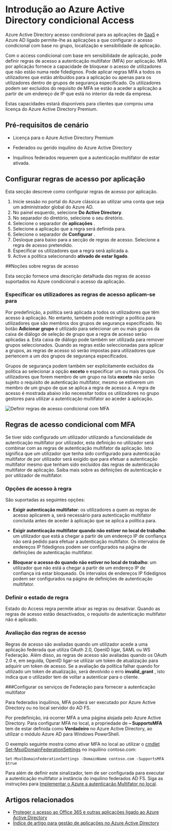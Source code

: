 <properties
    pageTitle="Azure acesso condicional para as aplicações de SaaS | Microsoft Azure"
    description="Acesso condicional no Azure AD permite-lhe configurar regras de acesso a autenticação multifator de por aplicação e a capacidade de bloquear o acesso de utilizadores não numa rede fidedigno. "
    services="active-directory"
    documentationCenter=""
    authors="markusvi"
    manager="femila"
    editor=""/>

<tags
    ms.service="active-directory"
    ms.workload="identity"
    ms.tgt_pltfrm="na"
    ms.devlang="na"
    ms.topic="article"
    ms.date="09/26/2016"
    ms.author="markvi"/>

# <a name="getting-started-with-azure-active-directory-conditional-access"></a>Introdução ao Azure Active Directory condicional Access

Azure Active Directory acesso condicional para as aplicações de [SaaS](https://azure.microsoft.com/overview/what-is-saas/) e Azure AD ligado permite-lhe as aplicações a que configurar o acesso condicional com base no grupo, localização e sensibilidade de aplicação. 

Com o access condicional com base em sensibilidade de aplicação, pode definir regras de acesso a autenticação multifator (MFA) por aplicação. MFA por aplicação fornece a capacidade de bloquear o acesso de utilizadores que não estão numa rede fidedignos. Pode aplicar regras MFA a todos os utilizadores que estão atribuídos para a aplicação ou apenas para os utilizadores dentro de grupos de segurança especificado.  Os utilizadores podem ser excluídos do requisito de MFA se estão a aceder a aplicação a partir de um endereço de IP que está no interior da rede da empresa.

Estas capacidades estará disponíveis para clientes que comprou uma licença do Azure Active Directory Premium.

## <a name="scenario-prerequisites"></a>Pré-requisitos de cenário
* Licença para o Azure Active Directory Premium

* Federados ou gerido inquilino do Azure Active Directory

* Inquilinos federados requerem que a autenticação multifator de estar ativada.

## <a name="configure-per-application-access-rules"></a>Configurar regras de acesso por aplicação

Esta secção descreve como configurar regras de acesso por aplicação.

1. Inicie sessão no portal do Azure clássica ao utilizar uma conta que seja um administrador global do Azure AD.
2. No painel esquerdo, selecione **Do Active Directory**.
3. No separador do diretório, selecione o seu diretório.
4. Selecione o separador de **aplicações** .
5. Selecione a aplicação que a regra será definida para.
6. Selecione o separador de **Configurar** .
7. Desloque para baixo para a secção de regras de acesso. Selecione a regra de acesso pretendido.
8. Especificar os utilizadores que a regra será aplicada a.
9. Active a política selecionando **ativado de estar ligado**.

##<a name="understanding-access-rules"></a>Noções sobre regras de acesso

Esta secção fornece uma descrição detalhada das regras de acesso suportados no Azure condicional o acesso da aplicação.

### <a name="specifying-the-users-the-access-rules-apply-to"></a>Especificar os utilizadores as regras de acesso aplicam-se para

Por predefinição, a política será aplicada a todos os utilizadores que têm acesso à aplicação. No entanto, também pode restringir a política para utilizadores que são membros dos grupos de segurança especificado. No botão **Adicionar grupo** é utilizado para selecionar um ou mais grupos da caixa de diálogo de seleção de grupo que a regra de acesso serão aplicadas a. Esta caixa de diálogo pode também ser utilizada para remover grupos seleccionados. Quando as regras estão seleccionadas para aplicar a grupos, as regras de acesso só serão impostas para utilizadores que pertencem a um dos grupos de segurança especificados.

Grupos de segurança podem também ser explicitamente excluídos da política ao selecionar a opção **exceto** e especificar um ou mais grupos. Os utilizadores que forem membro de um grupo na lista **exceto** não serão sujeito o requisito de autenticação multifator, mesmo se estiverem um membro de um grupo de que se aplica a regra de acesso a.
A regra de acesso é mostrada abaixo irão necessitar todos os utilizadores no grupo gestores para utilizar a autenticação multifator ao aceder à aplicação.

![Definir regras de acesso condicional com MFA](./media/active-directory-conditional-access-azuread-connected-apps/conditionalaccess-saas-apps.png)

## <a name="conditional-access-rules-with-mfa"></a>Regras de acesso condicional com MFA
Se tiver sido configurado um utilizador utilizando a funcionalidade de autenticação multifator por utilizador, esta definição no utilizador será combinar com as regras de autenticação multifator da aplicação. Isto significa que um utilizador que tenha sido configurado para autenticação multifator de por utilizador será exigido que para efetuar a autenticação multifator mesmo que tenham sido excluídos das regras de autenticação multifator de aplicação. Saiba mais sobre as definições de autenticação e por utilizador de multifator.

### <a name="access-rule-options"></a>Opções de acesso à regra
São suportadas as seguintes opções:

* **Exigir autenticação multifator**: os utilizadores a quem as regras de acesso aplicarem a, será necessário para autenticação multifator concluída antes de aceder à aplicação que se aplica a política para.

* **Exigir autenticação multifator quando não estiver no local de trabalho**: um utilizador que está a chegar a partir de um endereço IP de confiança não será pedido para efetuar a autenticação multifator. Os intervalos de endereços IP fidedignos podem ser configurados na página de definições de autenticação multifator.

* **Bloquear o acesso do quando não estiver no local de trabalho**: um utilizador que não está a chegar a partir de um endereço IP de confiança irá estar bloqueado. Os intervalos de endereços IP fidedignos podem ser configurados na página de definições de autenticação multifator.

### <a name="setting-rule-status"></a>Definir o estado de regra
Estado do Access regra permite ativar as regras ou desativar. Quando as regras de acesso estão desactivados, o requisito de autenticação multifator não é aplicado.

### <a name="access-rule-evaluation"></a>Avaliação das regras de acesso

Regras de acesso são avaliadas quando um utilizador acede a uma aplicação federada que utiliza OAuth 2.0, OpenID ligar, SAML ou WS Federação. Além disso, as regras de acesso são avaliadas quando os OAuth 2.0 e, em seguida, OpenID ligar-se utilizar um token de atualização para adquirir um token de acesso. Se a avaliação da política falhar quando for utilizado um token de atualização, será devolvido o erro **invalid_grant** , isto indica que o utilizador tem de voltar a autenticar para o cliente.

###<a name="configure-federation-services-to-provide-multi-factor-authentication"></a>Configurar os serviços de Federação para fornecer a autenticação multifator

Para federados inquilinos, MFA poderá ser executado por Azure Active Directory ou no local servidor do AD FS.

Por predefinição, irá ocorrer MFA a uma página alojada pelo Azure Active Directory. Para configurar MFA no local, a propriedade de **– SupportsMFA** tem de estar definida como **Verdadeiro** no Azure Active Directory, ao utilizar o módulo Azure AD para Windows PowerShell.

O exemplo seguinte mostra como ativar MFA no local ao utilizar o [cmdlet Set-MsolDomainFederationSettings](https://msdn.microsoft.com/library/azure/dn194088.aspx) no inquilino contoso.com:

    Set-MsolDomainFederationSettings -DomainName contoso.com -SupportsMFA $true

Para além de definir este sinalizador, tem de ser configurada para executar a autenticação multifator a instância do inquilino federados AD FS. Siga as instruções para [Implementar o Azure a autenticação Multifator no local](../multi-factor-authentication/multi-factor-authentication-get-started-server.md).

## <a name="related-articles"></a>Artigos relacionados

- [Proteger o acesso ao Office 365 e outras aplicações ligado ao Azure Active Directory](active-directory-conditional-access.md)
- [Índice de artigo para gestão de aplicações no Azure Active Directory](active-directory-apps-index.md)
